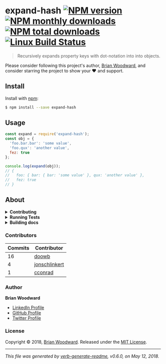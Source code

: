 # expand-hash [![NPM version](https://img.shields.io/npm/v/expand-hash.svg?style=flat)](https://www.npmjs.com/package/expand-hash) [![NPM monthly downloads](https://img.shields.io/npm/dm/expand-hash.svg?style=flat)](https://npmjs.org/package/expand-hash) [![NPM total downloads](https://img.shields.io/npm/dt/expand-hash.svg?style=flat)](https://npmjs.org/package/expand-hash) [![Linux Build Status](https://img.shields.io/travis/doowb/expand-hash.svg?style=flat&label=Travis)](https://travis-ci.org/doowb/expand-hash)

> Recursively expands property keys with dot-notation into into objects.

Please consider following this project's author, [Brian Woodward](https://github.com/doowb), and consider starring the project to show your :heart: and support.

## Install

Install with [npm](https://www.npmjs.com/):

```sh
$ npm install --save expand-hash
```

## Usage

```js
const expand = require('expand-hash');
const obj = {
  'foo.bar.bar': 'some value',
  'foo.qux': 'another value',
  fez: true
};

console.log(expand(obj));
// {
//   foo: { bar: { bar: 'some value' }, qux: 'another value' },
//   fez: true
// }
```

## About

<details>
<summary><strong>Contributing</strong></summary>

Pull requests and stars are always welcome. For bugs and feature requests, [please create an issue](../../issues/new).

</details>

<details>
<summary><strong>Running Tests</strong></summary>

Running and reviewing unit tests is a great way to get familiarized with a library and its API. You can install dependencies and run tests with the following command:

```sh
$ npm install && npm test
```

</details>

<details>
<summary><strong>Building docs</strong></summary>

_(This project's readme.md is generated by [verb](https://github.com/verbose/verb-generate-readme), please don't edit the readme directly. Any changes to the readme must be made in the [.verb.md](.verb.md) readme template.)_

To generate the readme, run the following command:

```sh
$ npm install -g verbose/verb#dev verb-generate-readme && verb
```

</details>

### Contributors

| **Commits** | **Contributor** | 
| --- | --- |
| 16 | [doowb](https://github.com/doowb) |
| 4 | [jonschlinkert](https://github.com/jonschlinkert) |
| 1 | [cconrad](https://github.com/cconrad) |

### Author

**Brian Woodward**

* [LinkedIn Profile](https://linkedin.com/in/woodwardbrian)
* [GitHub Profile](https://github.com/doowb)
* [Twitter Profile](https://twitter.com/doowb)

### License

Copyright © 2018, [Brian Woodward](https://github.com/doowb).
Released under the [MIT License](LICENSE).

***

_This file was generated by [verb-generate-readme](https://github.com/verbose/verb-generate-readme), v0.6.0, on May 12, 2018._